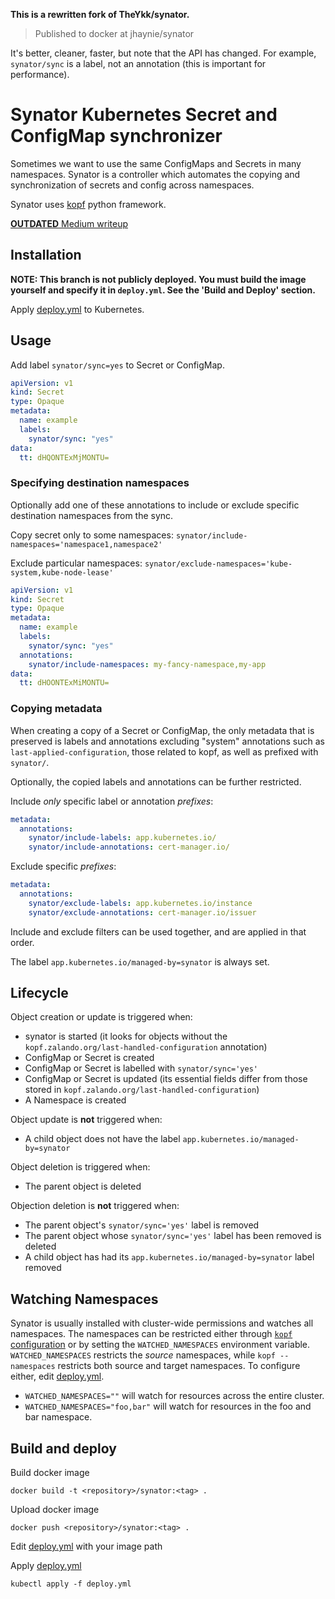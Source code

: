 **This is a rewritten fork of TheYkk/synator.**

> Published to docker at jhaynie/synator

It's better, cleaner, faster, but note that the API has changed.
For example, `synator/sync` is a label, not an annotation (this is important for performance).

# Synator Kubernetes Secret and ConfigMap synchronizer

Sometimes we want to use the same ConfigMaps and Secrets in many namespaces.
Synator is a controller which automates the copying and synchronization of secrets and config across namespaces.

Synator uses [kopf](https://github.com/nolar/kopf) python framework.

[**OUTDATED** Medium writeup](https://itnext.io/kubernetes-secret-and-configmap-sync-6c6b9f906b0d)

## Installation

**NOTE: This branch is not publicly deployed. You must build the image yourself and specify it in `deploy.yml`.
See the 'Build and Deploy' section.**

Apply [deploy.yml](deploy.yml) to Kubernetes.

## Usage

Add label `synator/sync=yes` to Secret or ConfigMap.

```yaml
apiVersion: v1
kind: Secret
type: Opaque
metadata:
  name: example
  labels:
    synator/sync: "yes"
data:
  tt: dHQONTExMjMONTU=
```

### Specifying destination namespaces

Optionally add one of these annotations to include or exclude specific destination
namespaces from the sync.

Copy secret only to some namespaces:
`synator/include-namespaces='namespace1,namespace2'`

Exclude particular namespaces:
`synator/exclude-namespaces='kube-system,kube-node-lease'`

```yaml
apiVersion: v1
kind: Secret
type: Opaque
metadata:
  name: example
  labels:
    synator/sync: "yes"
  annotations:
    synator/include-namespaces: my-fancy-namespace,my-app
data:
  tt: dHOONTExMiMONTU=
```

### Copying metadata

When creating a copy of a Secret or ConfigMap, the only metadata that is preserved is labels and annotations excluding
"system" annotations such as `last-applied-configuration`, those related to kopf, as well as prefixed with `synator/`.

Optionally, the copied labels and annotations can be further restricted.

Include _only_ specific label or annotation _prefixes_:

```yaml
metadata:
  annotations:
    synator/include-labels: app.kubernetes.io/
    synator/include-annotations: cert-manager.io/
```

Exclude specific _prefixes_:

```yaml
metadata:
  annotations:
    synator/exclude-labels: app.kubernetes.io/instance
    synator/exclude-annotations: cert-manager.io/issuer
```

Include and exclude filters can be used together, and are applied in that order.

The label `app.kubernetes.io/managed-by=synator` is always set.

## Lifecycle

Object creation or update is triggered when:

- synator is started (it looks for objects without the `kopf.zalando.org/last-handled-configuration` annotation)
- ConfigMap or Secret is created
- ConfigMap or Secret is labelled with `synator/sync='yes'`
- ConfigMap or Secret is updated (its essential fields differ from those stored in `kopf.zalando.org/last-handled-configuration`)
- A Namespace is created

Object update is **not** triggered when:

- A child object does not have the label `app.kubernetes.io/managed-by=synator`

Object deletion is triggered when:

- The parent object is deleted

Objection deletion is **not** triggered when:

- The parent object's `synator/sync='yes'` label is removed
- The parent object whose `synator/sync='yes'` label has been removed is deleted
- A child object has had its `app.kubernetes.io/managed-by=synator` label removed

## Watching Namespaces

Synator is usually installed with cluster-wide permissions and watches all namespaces.
The namespaces can be restricted either through [`kopf` configuration](https://kopf.readthedocs.io/en/stable/scopes/)
or by setting the `WATCHED_NAMESPACES` environment variable.
`WATCHED_NAMESPACES` restricts the _source_ namespaces, while `kopf --namespaces` restricts both source and target namespaces.
To configure either, edit [deploy.yml](deploy.yml).

- `WATCHED_NAMESPACES=""` will watch for resources across the entire cluster.
- `WATCHED_NAMESPACES="foo,bar"` will watch for resources in the foo and bar namespace.

## Build and deploy

Build docker image

```shell
docker build -t <repository>/synator:<tag> .
```

Upload docker image

```shell
docker push <repository>/synator:<tag> .
```

Edit [deploy.yml](deploy.yml) with your image path

Apply [deploy.yml](deploy.yml)

```shell
kubectl apply -f deploy.yml
```
